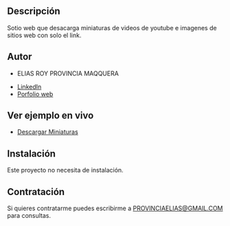## Descripción 
Sotio web que desacarga miniaturas de videos de youtube e imagenes de sitios web con solo el link. 

## Autor 
- ELIAS ROY PROVINCIA MAQQUERA

* [LinkedIn](https://www.linkedin.com/in/eliasprovincia/) 
* [Porfolio web](https://eliasroy.github.io/portafolio/) 

## Ver ejemplo en vivo 
- [Descargar Miniaturas](https://descargar-miniaturas.herokuapp.com/)

## Instalación 
Este proyecto no necesita de instalación.

## Contratación 
Si quieres contratarme puedes escribirme a PROVINCIAELIAS@GMAIL.COM para consultas. 
